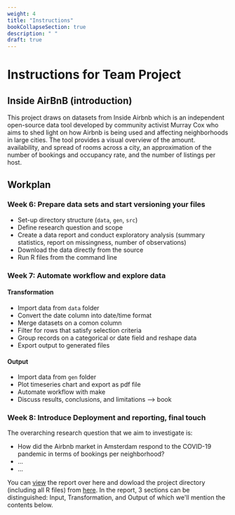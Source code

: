 ```yaml
---
weight: 4
title: "Instructions"
bookCollapseSection: true
description: " "
draft: true
---
```


<!-- @Roy: work on this in a "hidden" state; it should be the instructions that we make available eventually to students-->

# Instructions for Team Project

## Inside AirBnB (introduction)

This project draws on datasets from Inside Airbnb which is an independent open-source data tool developed by community activist Murray Cox who aims to shed light on how Airbnb is being used and affecting neighborhoods in large cities. The tool provides a visual overview of the amount. availability, and spread of rooms across a city, an approximation of the number of bookings and occupancy rate, and the number of listings per host.

## Workplan

### Week 6: Prepare data sets and start versioning your files

<!-- revise-->

- Set-up directory structure (`data`, `gen`, `src`)
- Define research question and scope
- Create a data report and conduct exploratory analysis (summary statistics, report on missingness, number of observations)
- Download the data directly from the source
- Run R files from the command line

### Week 7: Automate workflow and explore data


#### Transformation
- Import data from `data` folder
- Convert the date column into date/time format
- Merge datasets on a comon column
- Filter for rows that satisfy selection criteria
- Group records on a categorical or date field and reshape data
- Export output to generated files


#### Output
- Import data from `gen` folder
- Plot timeseries chart and export as pdf file
- Automate workflow with make
- Discuss results, conclusions, and limitations
--> book

### Week 8: Introduce Deployment and reporting, final touch



The overarching research question that we aim to investigate is:
<!--@ roy: more Qs?-->

- How did the Airbnb market in Amsterdam respond to the COVID-19 pandemic in terms of bookings per neighborhood?
- ...
- ...




<!-- workflow tutorial image and output files have not been added to the master branch because of file size -->

You can [view](XXX) the report over here and dowload the project directory (including all R files) from [here](XXX). In the report, 3 sections can be distinguished: Input, Transformation, and Output of which we'll mention the contents below.
